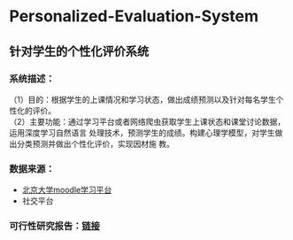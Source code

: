 # Personalized-Evaluation-System
## 针对学生的个性化评价系统

### 系统描述：
（1）目的：根据学生的上课情况和学习状态，做出成绩预测以及针对每名学生个性化的评价。  
（2）主要功能：通过学习平台或者网络爬虫获取学生上课状态和课堂讨论数据，运用深度学习自然语言
处理技术，预测学生的成绩。构建心理学模型，对学生做出分类预测并做出个性化评价，实现因材施
教。

### 数据来源：
- [北京大学moodle学习平台](http://120.77.86.170/moodle/)
- 社交平台

### 可行性研究报告：[链接](可研报告/可研报告.pdf)
